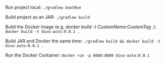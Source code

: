 Run project local:
`./gradlew bootRun `

Build project as an JAR:
`./gradlew build `

Build the Docker Image (e.g. _docker build -t CustomName:CustomTag ._):
`docker build -t divo-auto:0.0.1 .`

Build JAR and Docker the same time:
`./gradlew build && docker build -t divo-auto:0.0.1 . `

Run the Docker Container:
` docker run -p 8080:8080 divo-auto:0.0.1 `